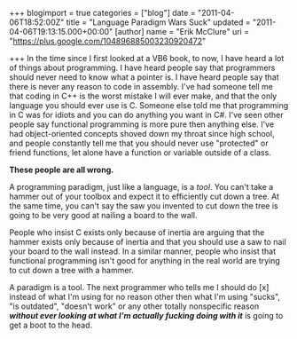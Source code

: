 +++
blogimport = true
categories = ["blog"]
date = "2011-04-06T18:52:00Z"
title = "Language Paradigm Wars Suck"
updated = "2011-04-06T19:13:15.000+00:00"
[author]
name = "Erik McClure"
uri = "https://plus.google.com/104896885003230920472"

+++
In the time since I first looked at a VB6 book, to now, I have heard a lot of things about programming. I have heard people say that programmers should never need to know what a pointer is. I have heard people say that there is never any reason to code in assembly. I've had someone tell me that coding in C++ is the worst mistake I will ever make, and that the only language you should ever use is C. Someone else told me that programming in C was for idiots and you can do anything you want in C#. I've seen other people say functional programming is more pure then anything else. I've had object-oriented concepts shoved down my throat since high school, and people constantly tell me that you should never use "protected" or friend functions, let alone have a function or variable outside of a class.

**These people are all wrong.**

A programming paradigm, just like a language, is a *tool*. You can't take a hammer out of your toolbox and expect it to efficiently cut down a tree. At the same time, you can't say the saw you invented to cut down the tree is going to be very good at nailing a board to the wall.

People who insist C exists only because of inertia are arguing that the hammer exists only because of inertia and that you should use a saw to nail your board to the wall instead. In a similar manner, people who insist that functional programming isn't good for anything in the real world are trying to cut down a tree with a hammer.

A paradigm is a tool. The next programmer who tells me I should do [x] instead of what I'm using for no reason other then what I'm using "sucks", "is outdated", "doesn't work" or any other totally nonspecific reason ***without ever looking at what I'm actually fucking doing with it*** is going to get a boot to the head.
